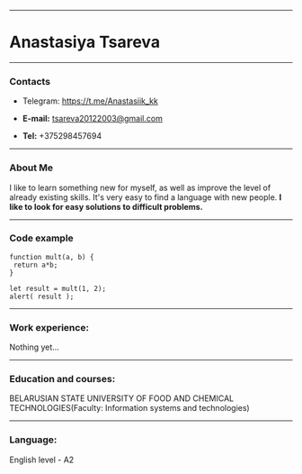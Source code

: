 ----

# Anastasiya Tsareva 
---
### Contacts

* Telegram: https://t.me/Anastasiik_kk

* **E-mail:** tsareva20122003@gmail.com

* **Tel:** +375298457694
---

### About Me

I like to learn something new for myself, as well as improve the level of already existing skills. It's very easy to find a language with new people. **I like to look for easy solutions to difficult problems.**

---

 ### Code example
 ```
function mult(a, b) {
  return a*b;
}

let result = mult(1, 2);
alert( result );
```
---
### Work experience:
Nothing yet…

---
### Education and courses:
BELARUSIAN STATE UNIVERSITY OF FOOD AND CHEMICAL TECHNOLOGIES(Faculty: Information systems and technologies)

---
### Language:
English level - A2